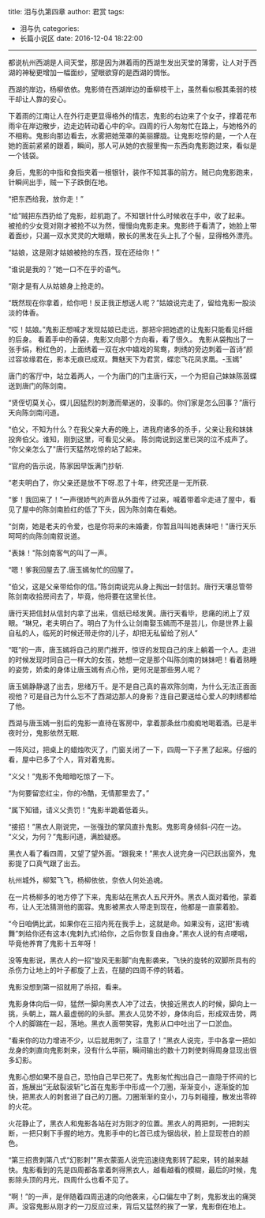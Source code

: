 title: 泪与仇第四章
author: 君赏
tags:
  - 泪与仇
categories:
  - 长篇小说区
date: 2016-12-04 18:22:00
---
都说杭州西湖是人间天堂，那是因为淋着雨的西湖生发出天堂的薄雾，让人对于西湖的神秘更增加一幅面纱，望眼欲穿的是西湖的惆怅。

西湖的岸边，杨柳依依。鬼影倚在西湖岸边的垂柳枝干上，虽然看似极其柔弱的枝干却让人靠的安心。

下着雨的江南让人在外行走更显得格外的情志，鬼影的右边来了个女子，撑着花布雨伞在岸边散步，边走边转动着心中的伞。四周的行人匆匆忙在路上，与她格外的不相称。鬼影向那边看去，水雾把她笼罩的美丽朦胧。让鬼影吃惊的是，一个人在她的面前紧紧的跟着，瞬间，那人可从她的衣服里掏一东西向鬼影跑过来，看似是一个钱袋。

身后，鬼影的中指和食指夹着一根银针，装作不知其事的前方。贼已向鬼影跑来，针瞬间出手，贼一下子跌倒在地。

“把东西给我，放你走！”

“给”贼把东西扔给了鬼影，趁机跑了。不知银针什么时候收在手中，收了起来。
被抢的少女竞对刚才被抢不以为然，慢慢向鬼影走来。鬼影终于看清了，她脸上带着面纱，只漏一双水灵灵的大眼睛，散长的黑发在头上扎了个髻，显得格外漂亮。

“姑娘，这是刚才姑娘被抢的东西，现在还给你！”

“谁说是我的？”她一口不在乎的语气。

“刚才是有人从姑娘身上抢走的。

“既然现在你拿着，给你吧！反正我正想送人呢？”姑娘说完走了，留给鬼影一股淡淡的体香。

“哎！姑娘。”鬼影正想喊才发现姑娘已走远，那把伞把她遮的让鬼影只能看见纤细的后身。
看着手中的香袋，鬼影又向那个方向看，看了很久。
鬼影从袋掏出了一张手绢，粉红色的，上面绣着一双在水中嬉戏的鸳鸯，刺绣的旁边刺着一首诗“颜过容妆缘君在，影本无痕已成双。舞魅天下为君赏，蝶恋飞花凤求凰。-玉嫣”

唐门的客厅中，站立着两人，一个为唐门的门主唐行天，一个为把自己妹妹陈茵蝶送到唐门的陈剑南。

“贤侄切莫关心，蝶儿因猛烈的刺激而晕迷的，没事的。你们家是怎么回事？”唐行天向陈剑南问道。

“伯父，不知为什么？在我父亲大寿的晚上，进我府诸多的杀手，父亲让我和妹妹投奔伯父。谁知，刚到这里，可看见父亲。
陈剑南说到这里已哭的泣不成声了。
“你父亲怎么了"唐行天猛然吃惊的站了起来。

“官府的告示说，陈家因早饭满门抄斩.

“老夫明白了，你父亲还是放不下呀.忍了十年，终究还是一无所获.

“爹！我回来了！”一声很娇气的声音从外面传了过来，喊着带着伞走进了屋中，看见了屋中的陈剑南脸红的低了下头，因为陈剑南在看她。

“剑南，她是老夫的令爱，也是你将来的未婚妻，你暂且叫叫她表妹吧！"唐行天乐呵呵的向陈剑南叙说道。

"表妹！"陈剑南客气的叫了一声。

“嗯！爹我回屋去了.唐玉嫣匆忙的回屋了。

“伯父，这是父亲带给你的信。”陈剑南说完从身上掏出一封信封。唐行天壤总管带陈剑南收拾房间去了，毕竟，他将要在这里长住。

唐行天把信封从信封内拿了出来，信纸已经发黄。唐行天看毕，悲痛的闭上了双眼。“琳兄，老夫明白了。明白了为什么让剑南娶玉嫣而不是芸儿，你是世界上最自私的人，临死的时候还带走你的儿子，却把无私留给了别人”

“哐”的一声，唐玉嫣将自己的房门推开，惊讶的发现自己的床上躺着一个人。走进的时候发现时同自己一样大的女孩，她想一定是那个叫陈剑南的妹妹吧！看着熟睡的姿势，娇柔的身体让唐玉嫣有点心怜，更何况是那些男人呢？

唐玉嫣静静退了出去，思绪万千。是不是自己真的喜欢陈剑南，为什么无法正面面视他？可是自己为什么忘不了西湖边那人的身影？连自己要送给心爱人的刺绣都给了他。

西湖与唐玉嫣一别后的鬼影一直待在客房中，拿着那条丝巾痴痴地喝着酒。已是半夜时分，鬼影依然无眠.

一阵风过，把桌上的蜡烛吹灭了，门窗关闭了一下，四周一下子黑了起来。仔细的看，屋中已多了个人，背对着鬼影。

“义父！”鬼影不免暗暗吃惊了一下。

“为何要留恋红尘，你的冷酷，无情那里去了。”

“属下知错，请义父责罚！”鬼影半跪着低着头。

“接招！”黑衣人刚说完，一张强劲的掌风直扑鬼影。鬼影弯身倾斜-闪在一边。
“义父，为何？”鬼影问道，满脸疑惑。

黑衣人看了看四周，又望了望外面。“跟我来！”黑衣人说完身一闪已跃出窗外，鬼影提了口真气跟了出去。

杭州城外，柳絮飞飞，杨柳依依，奈依人何处追魂。

在一片杨柳多的地方停了下来，鬼影站在黑衣人五尺开外。黑衣人面对着他，蒙着布，让人无法猜测他的面容。鬼影被黑衣人带走到现在，他都是一直蒙着脸。

“今日咱俩比武，如果你在三招内死在我手上，这就是命。如果没有，这把“影魂舞”刺给你还有这本{鬼刺九式}给你，之后你恢复自由身。”黑衣人说的有点哽咽，毕竟他养育了鬼影十五年呀！

没等鬼影说，黑衣人的一招“旋风无影脚”向鬼影袭来，飞快的旋转的双脚所具有的杀伤力让地上的叶子都旋了上去，在腿的四周不停的转着。

鬼影没想到第一招就用了杀招，看来。

鬼影身体向后一仰，猛然一脚向黑衣人冲了过去，快接近黑衣人的时候，脚向上一挑，头朝上，踹人最虚弱的的头部。黑衣人见势不妙，身体向后，形成双击势，两个人的脚踹在一起，落地。黑衣人面带笑容，鬼影从口中吐出了一口淤血。

“看来你的功力增进不少，以后就用刺了，注意了！”黑衣人说完，手中各拿一把如龙身的刺直向鬼影刺来，没有什么华丽，瞬间输出的数十刀刺使刺得周身显现出很多幻影。

鬼影心想如果不是自己，恐怕自己早已死了。鬼影匆忙掏出自己一直隐于怀间的匕首，施展出“无敌裂波斩”匕首在鬼影手中形成一个刀圈，渐渐变小，逐渐旋的加快，把黑衣人的刺套进了自己的刀圈。刀圈渐渐的变小，刀与刺碰撞，散发出零碎的火花。

火花静止了，黑衣人和鬼影各站在对方刚才的位置。黑衣人的两把刺，一把刺尖断，一把只剩下手握的地方。鬼影手中的匕首已成为锯齿状，脸上显现苍白的颜色。

“第三招贵刺第八式“幻影刺””黑衣蒙面人说完迅速绕鬼影转了起来，转的越来越快。鬼影看到的先是四周都各拿着刺得黑衣人，越看越看的模糊，最后的时候，鬼影除头顶的月光，四周什么也看不见了。

“啊！”的一声，是伴随着四周迅速的向他袭来，心口偏左中了刺，鬼影发出的痛哭声。没容鬼影从刚才的一刀反应过来，背后又猛然的挨了一掌，鬼影倒在地上。